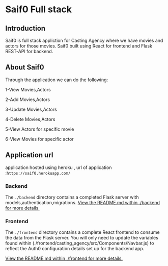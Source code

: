 # Saif0 Full stack

## Introduction 

Saif0 is full stack appliction for Casting Agency where we have movies and actors for those movies.
Saif0 built using React for frontend and Flask REST-API for backend.


## About Saif0

Through the application we can do the following:

1-View Movies,Actors

2-Add Movies,Actors

3-Update Movies,Actors

4-Delete Movies,Actors

5-View Actors for specific movie

6-View Movies for specific actor

## Application url

application hosted using heroku , url of application :`https://saif0.herokuapp.com/
`
### Backend

The `./backend` directory contains a completed Flask server with models,authentication,migrations.
[View the README.md within ./backend for more details.](./backend/README.md)

### Frontend

The `./frontend` directory contains a complete React frontend to consume the data from the Flask server. You will only need to update the variables found within (./frontend/casting_agency/src/Components/Navbar.js) to reflect the Auth0 configuration details set up for the backend app. 

[View the README.md within ./frontend for more details.](./frontend/casting_agency/README.md)
